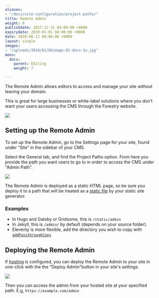 ```yaml
---
aliases:
- "/docs/site-configuration/project-paths/"
title: Remote Admin
weight: 8
publishdate: 2017-12-31 04:00:00 +0000
expirydate: 2030-01-01 04:00:00 +0000
date: 2020-06-11 04:00:00 +0000
layout: single
images:
- "/uploads/2018/01/OGimage-01-docs-3x.jpg"
menu:
  docs:
    parent: Editing
    weight: 7

---
```

The Remote Admin allows editors to access and manage your site without leaving your domain.

This is great for large businesses or white-label solutions where you don’t want your users accessing the CMS through the Forestry website.

![](/uploads/2018/05/oauth-admin.png)

## Setting up the Remote Admin

To set up the Remote Admin, go to the Settings page for your site, found under “Site” in the sidebar of your CMS.

Select the General tab, and find the Project Paths option. From here you provide the path you want users to go to in order to access the CMS under "Admin Path".

![](/uploads/2018/01/settings-projectpaths.png)

The Remote Admin is deployed as a static HTML page, so be sure you deploy it to a path that will be treated as a [static file](/docs/faqs/glossary/static-files/) by your static site generator.

### Examples

* In Hugo and Gatsby or Gridsome, this is `/static/admin`
* In Jekyll, this is `/admin/` by default (depends on your source folder).
* Eleventy is more flexible, add the directory you wish to copy with [`addPassthroughCopy`](https://www.11ty.dev/docs/copy/)

## Deploying the Remote Admin

If [hosting](/docs/hosting) is configured, you can deploy the Remote Admin to your site in one-click with the the "Deploy Admin"​ button in your site's settings.

![](/uploads/2018/01/settings-projectpaths.png)

Then you can access the admin from your hosted site at your specified path. E.g, `https://example.com/admin`
